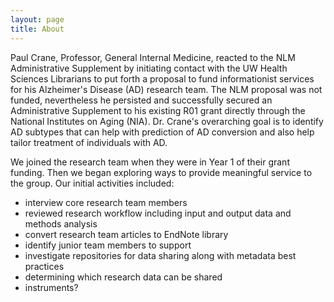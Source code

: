 ```yaml
---
layout: page
title: About
---
```



 Paul Crane, Professor, General Internal Medicine, reacted to the NLM Administrative Supplement by initiating contact with the UW Health Sciences Librarians to put forth a proposal to fund informationist services for his Alzheimer's Disease (AD) research team.  The NLM proposal was not funded, nevertheless he persisted and successfully secured an Administrative Supplement to his existing R01 grant directly through the National Institutes on Aging (NIA).  Dr. Crane's overarching goal is to identify AD subtypes that can help with prediction of AD conversion and also help tailor treatment of individuals with AD.
 
 We joined the research team when they were in Year 1 of their grant funding. Then we began exploring ways to provide meaningful service to the group.  Our initial activities included:


- interview core research team members
- reviewed research workflow including input and output data and methods analysis
- convert research team articles to EndNote library
- identify junior team members to support
- investigate repositories for data sharing along with metadata best practices
- determining which research data can be shared
- instruments?
